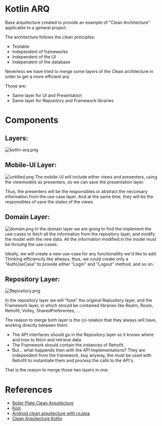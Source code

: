 # Kotlin ARQ

Base arquitecture created to provide an example of "Clean Architecture" applicable to a general project.

The architecture follows the clean principles:
  - Testable
  - Independent of frameworks
  - Independent of the UI
  - Independent of the database

Neverless we have tried to merge some layers of the Clean architecture in order to get a more efficient arq

Those are: 
  - Same layer for UI and Presentation
  - Same layer for Repository and Framework libraries
  
# Components

## Layers: 
  ![kotlin-arq.png](https://www.dropbox.com/s/2zsweaiesaftnwf/kotlin-arq.png?dl=0&raw=1)

## Mobile-UI Layer:
![untitled.png](https://www.dropbox.com/s/oeru2qcrljfzo5g/untitled.png?dl=0&raw=1)
The mobile-UI will include either views and presenters, using the viewmodels as presenters, so we can save the presentation layer.

Thus, the presenters will be the responsibles or abstract the neccesary information from the use case layer. And at the same time, they will be the responsibles of save the states of the views

## Domain Layer: 
![domain.png](https://www.dropbox.com/s/a7wrpzswtsrc1fy/domain.png?dl=0&raw=1)
In the domain layer we are going to find the implement the use-cases to fetch all the information from the repository layer, and modify the model with the new data. All the information modified in the model must be throuhg the use-cases.

Ideally, we will create a new use-case for any functionallity we'd like to add. Thinking efficiencily like allways, thus, we could create only a "AuthUseCase" to provide either "Login" and "Logout" method, and so on. 
 
## Repository Layer: 
![Repository.png](https://www.dropbox.com/s/gjhqezm1j5s8r65/Repository.png?dl=0&raw=1)

In the repository layer we will "fuse" the *original* Repository layer, and the Framework layer, in which should be contained libraries like Realm, Room, Retrofit, Volley, SharedPreferentes, ...

The reason to merge both layer is the co-relation that they always will have, working directly between them:
  - The API interfaces should go in the Repository layer so it knows where and how to fetch and retrieve data
  - The Framework should contain the instances of Retrofit.
  - But... what happends then with the API Implementations? They are independent from the framework, buy anyway, the must be used with Retrofit to instantiate them and process the calls to the API's.
  
That is the reason to merge those two layers in one.

# References
 -  [Boiler Plate Clean Arquitecture ](https://github.com/bufferapp/android-clean-architecture-boilerplate)
  - [Koin](https://insert-koin.io/)
  - [Android clean arquitecture with rxJava](https://hackernoon.com/android-clean-architecture-with-kotlin-rxjava-and-dagger-2-6006be2d0c02)
  - [Clean Arquitecture Kotlin](https://devexperto.com/clean-architecture-android/)
     

